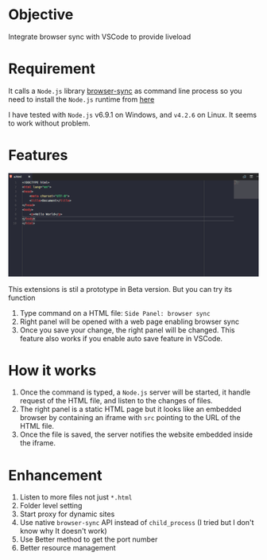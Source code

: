 # Objective

Integrate browser sync with VSCode to provide liveload

# Requirement

It calls a `Node.js` library [browser-sync](https://www.browsersync.io) as command line process so you need to install the `Node.js` runtime from [here](https://nodejs.org/)

I have tested with `Node.js` v6.9.1 on Windows, and `v4.2.6` on Linux. It seems to work without problem.

# Features

![Demo](img/side_browser_sync.gif)

This extensions is stil a prototype in Beta version. But you can try its function

1. Type command on a HTML file: `Side Panel: browser sync`
2. Right panel will be opened with a web page enabling browser sync
3. Once you save your change, the right panel will be changed. This feature also works if you enable auto save feature in VSCode.

# How it works

1. Once the command is typed, a `Node.js` server will be started, it handle request of the HTML file, and listen to the changes of files.
2. The right panel is a static HTML page but it looks like an embedded browser by containing an iframe with `src` pointing to the URL of the HTML file.
3. Once the file is saved, the server notifies the website embedded inside the iframe.

# Enhancement

1. Listen to more files not just `*.html`
2. Folder level setting
3. Start proxy for dynamic sites
4. Use native `browser-sync` API instead of `child_process` (I tried but I don't know why It doesn't work)
5. Use Better method to get the port number
6. Better resource management